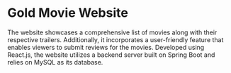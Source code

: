 # Gold Movie Website
The website showcases a comprehensive list of movies along with their respective trailers. Additionally, it incorporates a user-friendly feature that enables viewers to submit reviews for the movies. Developed using React.js, the website utilizes a backend server built on Spring Boot and relies on MySQL as its database.
